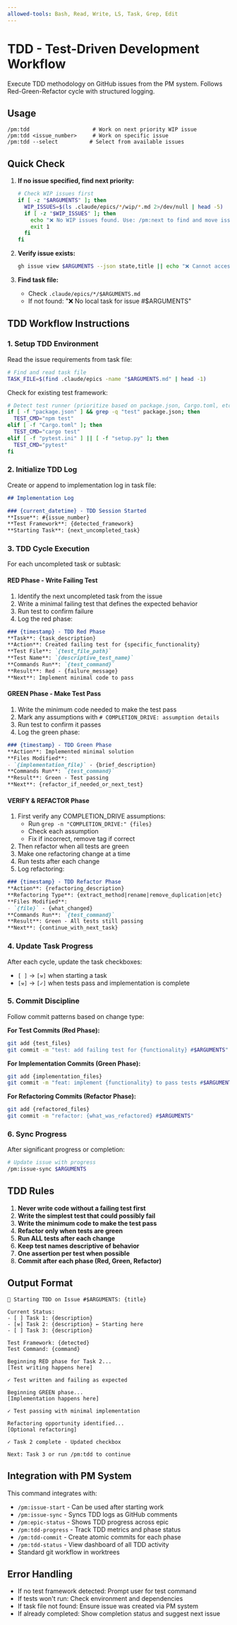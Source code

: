 ```yaml
---
allowed-tools: Bash, Read, Write, LS, Task, Grep, Edit
---
```


# TDD - Test-Driven Development Workflow

Execute TDD methodology on GitHub issues from the PM system. Follows Red-Green-Refactor cycle with structured logging.

## Usage
```
/pm:tdd                    # Work on next priority WIP issue
/pm:tdd <issue_number>     # Work on specific issue
/pm:tdd --select          # Select from available issues
```

## Quick Check

1. **If no issue specified, find next priority:**
   ```bash
   # Check WIP issues first
   if [ -z "$ARGUMENTS" ]; then
     WIP_ISSUES=$(ls .claude/epics/*/wip/*.md 2>/dev/null | head -5)
     if [ -z "$WIP_ISSUES" ]; then
       echo "❌ No WIP issues found. Use: /pm:next to find and move issues to WIP"
       exit 1
     fi
   fi
   ```

2. **Verify issue exists:**
   ```bash
   gh issue view $ARGUMENTS --json state,title || echo "❌ Cannot access issue #$ARGUMENTS"
   ```

3. **Find task file:**
   - Check `.claude/epics/*/$ARGUMENTS.md`
   - If not found: "❌ No local task for issue #$ARGUMENTS"

## TDD Workflow Instructions

### 1. Setup TDD Environment

Read the issue requirements from task file:
```bash
# Find and read task file
TASK_FILE=$(find .claude/epics -name "$ARGUMENTS.md" | head -1)
```

Check for existing test framework:
```bash
# Detect test runner (prioritize based on package.json, Cargo.toml, etc)
if [ -f "package.json" ] && grep -q "test" package.json; then
  TEST_CMD="npm test"
elif [ -f "Cargo.toml" ]; then
  TEST_CMD="cargo test"
elif [ -f "pytest.ini" ] || [ -f "setup.py" ]; then
  TEST_CMD="pytest"
fi
```

### 2. Initialize TDD Log

Create or append to implementation log in task file:
```markdown
## Implementation Log

### {current_datetime} - TDD Session Started
**Issue**: #{issue_number}
**Test Framework**: {detected_framework}
**Starting Task**: {next_uncompleted_task}
```

### 3. TDD Cycle Execution

For each uncompleted task or subtask:

#### RED Phase - Write Failing Test
1. Identify the next uncompleted task from the issue
2. Write a minimal failing test that defines the expected behavior
3. Run test to confirm failure
4. Log the red phase:

```markdown
### {timestamp} - TDD Red Phase
**Task**: {task_description}
**Action**: Created failing test for {specific_functionality}
**Test File**: `{test_file_path}`
**Test Name**: `{descriptive_test_name}`
**Commands Run**: `{test_command}`
**Result**: Red - {failure_message}
**Next**: Implement minimal code to pass
```

#### GREEN Phase - Make Test Pass
1. Write the minimum code needed to make the test pass
2. Mark any assumptions with `# COMPLETION_DRIVE: assumption details`
3. Run test to confirm it passes
4. Log the green phase:

```markdown
### {timestamp} - TDD Green Phase  
**Action**: Implemented minimal solution
**Files Modified**:
- `{implementation_file}` - {brief_description}
**Commands Run**: `{test_command}`
**Result**: Green - Test passing
**Next**: {refactor_if_needed_or_next_test}
```

#### VERIFY & REFACTOR Phase
1. First verify any COMPLETION_DRIVE assumptions:
   - Run `grep -n "COMPLETION_DRIVE:" {files}`
   - Check each assumption
   - Fix if incorrect, remove tag if correct
2. Then refactor when all tests are green
3. Make one refactoring change at a time
4. Run tests after each change
5. Log refactoring:

```markdown
### {timestamp} - TDD Refactor Phase
**Action**: {refactoring_description}
**Refactoring Type**: {extract_method|rename|remove_duplication|etc}
**Files Modified**:
- `{file}` - {what_changed}
**Commands Run**: `{test_command}`
**Result**: Green - All tests still passing
**Next**: {continue_with_next_task}
```

### 4. Update Task Progress

After each cycle, update the task checkboxes:
- `[ ]` → `[⚒]` when starting a task
- `[⚒]` → `[✓]` when tests pass and implementation is complete

### 5. Commit Discipline

Follow commit patterns based on change type:

**For Test Commits (Red Phase):**
```bash
git add {test_files}
git commit -m "test: add failing test for {functionality} #$ARGUMENTS"
```

**For Implementation Commits (Green Phase):**
```bash
git add {implementation_files}
git commit -m "feat: implement {functionality} to pass tests #$ARGUMENTS"
```

**For Refactoring Commits (Refactor Phase):**
```bash
git add {refactored_files}
git commit -m "refactor: {what_was_refactored} #$ARGUMENTS"
```

### 6. Sync Progress

After significant progress or completion:
```bash
# Update issue with progress
/pm:issue-sync $ARGUMENTS
```

## TDD Rules

1. **Never write code without a failing test first**
2. **Write the simplest test that could possibly fail**
3. **Write the minimum code to make the test pass**
4. **Refactor only when tests are green**
5. **Run ALL tests after each change**
6. **Keep test names descriptive of behavior**
7. **One assertion per test when possible**
8. **Commit after each phase (Red, Green, Refactor)**

## Output Format

```
🧪 Starting TDD on Issue #$ARGUMENTS: {title}

Current Status:
- [ ] Task 1: {description}
- [⚒] Task 2: {description} ← Starting here
- [ ] Task 3: {description}

Test Framework: {detected}
Test Command: {command}

Beginning RED phase for Task 2...
[Test writing happens here]

✓ Test written and failing as expected

Beginning GREEN phase...
[Implementation happens here]

✓ Test passing with minimal implementation

Refactoring opportunity identified...
[Optional refactoring]

✓ Task 2 complete - Updated checkbox

Next: Task 3 or run /pm:tdd to continue
```

## Integration with PM System

This command integrates with:
- `/pm:issue-start` - Can be used after starting work
- `/pm:issue-sync` - Syncs TDD logs as GitHub comments  
- `/pm:epic-status` - Shows TDD progress across epic
- `/pm:tdd-progress` - Track TDD metrics and phase status
- `/pm:tdd-commit` - Create atomic commits for each phase
- `/pm:tdd-status` - View dashboard of all TDD activity
- Standard git workflow in worktrees

## Error Handling

- If no test framework detected: Prompt user for test command
- If tests won't run: Check environment and dependencies
- If task file not found: Ensure issue was created via PM system
- If already completed: Show completion status and suggest next issue